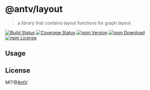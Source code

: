 # @antv/layout

> a library that contains layout functions for graph layout


[![Build Status](https://github.com/antvis/template/workflows/build/badge.svg)](https://github.com/antvis/template/actions)
[![Coverage Status](https://coveralls.io/repos/github/antvis/template/badge.svg?branch=master)](https://coveralls.io/github/antvis/template?branch=master)
[![npm Version](https://img.shields.io/npm/v/@antv/template.svg)](https://www.npmjs.com/package/@antv/template)
[![npm Download](https://img.shields.io/npm/dm/@antv/template.svg)](https://www.npmjs.com/package/@antv/template)
[![npm License](https://img.shields.io/npm/l/@antv/template.svg)](https://www.npmjs.com/package/@antv/template)




## Usage




## License

MIT@[AntV](https://github.com/antvis).
